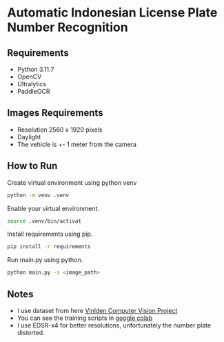 # Automatic Indonesian License Plate Number Recognition

## Requirements
- Python 3.11.7
- OpenCV
- Ultralytics
- PaddleOCR

## Images Requirements
- Resolution 2560 x 1920 pixels
- Daylight
- The vehicle is +- 1 meter from the camera

## How to Run
Create virtual environment using python venv
```bash
python -m venv .venv
```
Enable your virtual environment.
```bash
source .venv/bin/activat
```
Install requirements using pip.
```bash
pip install -r requirements
```
Run main.py using python.
```bash
python main.py -s <image_path>
```

## Notes
- I use dataset from here [Vinlden Computer Vision Project](https://universe.roboflow.com/s1-upflo/viniden)
- You can see the training scripts in [google colab](https://colab.research.google.com/drive/1_Kp7KEURw08YN7XyyOw1P0eGZmQXcanw?usp=sharing)
- I use EDSR-x4 for better resolutions, unfortunately the number plate distorted.
